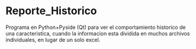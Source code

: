# Reporte_Historico
Programa en Python+Pyside (Qt) para ver el comportamiento historico de una caracteristica, cuando la informacion esta dividida en muchos archivos individuales, en lugar de un solo excel.
